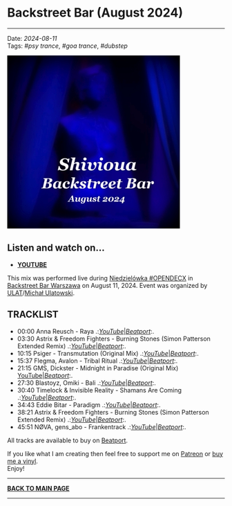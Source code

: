 # Backstreet Bar (August 2024) 

----

Date: *2024-08-11*  
Tags: *#psy trance*, *#goa trance*, *#dubstep*  

[![Shivioua - Backstreet Bar (August 2024)](./images/backstreet-bar-august-2024.jpg)](https://www.youtube.com/watch?v=_5GEcFGcYNU)

## Listen and watch on...

* [**YOUTUBE**](https://www.youtube.com/watch?v=_5GEcFGcYNU)  

This mix was performed live during [Niedzielówka #OPENDECX](https://www.facebook.com/events/391416550625169/) 
in [Backstreet Bar Warszawa](https://www.instagram.com/backstreetbarwarszawa) on August 11, 2024. Event was organized by [ULAT](https://www.facebook.com/ulatdeejay/)/[Michał Ulatowski](https://www.instagram.com/ulat.music.techno/).  

## TRACKLIST

* 00:00 Anna Reusch - Raya
  .:[_YouTube_](https://www.youtube.com/watch?v=yag489WpNZk)|[_Beatport_](https://www.beatport.com/track/raya/19111727):.  
* 03:30 Astrix & Freedom Fighters - Burning Stones (Simon Patterson Extended Remix)
  .:[_YouTube_](https://www.youtube.com/watch?v=vvyg5M423vM)|[_Beatport_](https://www.beatport.com/track/burning-stones/15657513):.  
* 10:15 Psiger - Transmutation (Original Mix)
  .:[_YouTube_](https://www.youtube.com/watch?v=Z4Rqqpn7wlA)|[_Beatport_](https://www.beatport.com/release/transmutation/4637639):.  
* 15:37 Flegma, Avalon - Tribal Ritual
  .:[_YouTube_](https://www.youtube.com/watch?v=eHBLJn41MFk)|[_Beatport_](https://www.beatport.com/track/tribal-ritual/19241791):.  
* 21:15 GMS, Dickster - Midnight in Paradise (Original Mix)
  [YouTube](https://www.youtube.com/watch?v=QEtjqtPgjKA)|[_Beatport_](https://www.beatport.com/track/midnight-in-paradise/19088503):.  
* 27:30 Blastoyz, Omiki - Bali
  .:[_YouTube_](https://www.youtube.com/watch?v=LuJVM3YIkvg)|[_Beatport_](https://www.beatport.com/track/bali/15629402):.  
* 30:40 Timelock & Invisible Reality - Shamans Are Coming
  .:[_YouTube_](https://www.youtube.com/watch?v=5QsOp8QzQlI)|[_Beatport_](https://www.beatport.com/track/shamans-are-coming/15624208):.  
* 34:43 Eddie Bitar - Paradigm
  .:[_YouTube_](https://www.youtube.com/watch?v=nakLhy3E6rw)|[_Beatport_](https://www.beatport.com/track/paradigm/15648439):.  
* 38:21 Astrix & Freedom Fighters - Burning Stones (Simon Patterson Extended Remix)
  .:[_YouTube_](https://www.youtube.com/watch?v=vvyg5M423vM)|[_Beatport_](https://www.beatport.com/track/burning-stones/15657513):.  
* 45:51 NØVA, gens_abo - Frankentrack
  .:[_YouTube_](https://www.youtube.com/watch?v=kHHDeESosZg)|[_Beatport_](https://www.beatport.com/track/frankentrack/19324211):.  

All tracks are available to buy on <a href="http://beatport.com" target="_blank">Beatport</a>. 

If you like what I am creating then feel free to support me on [Patreon](https://www.patreon.com/shivioua) or [buy me a vinyl](https://www.buymeacoffee.com/shivioua).  
Enjoy!  

----

[**BACK TO MAIN PAGE**](./README.md)

---- 